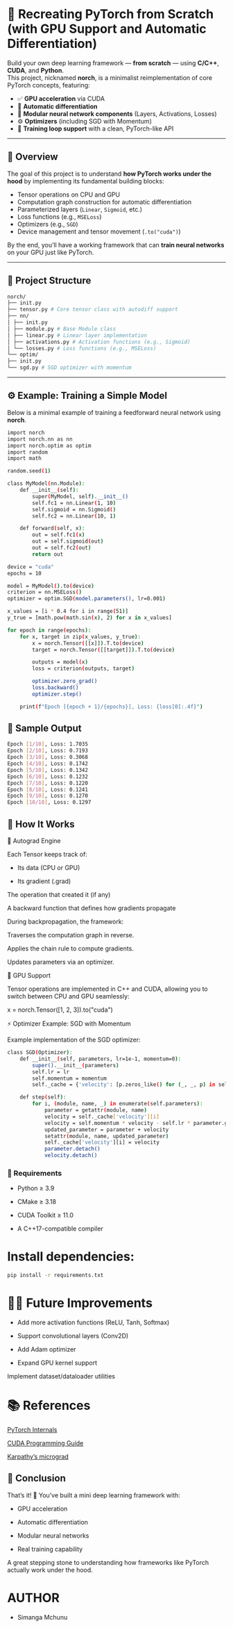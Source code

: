 # 🧠 Recreating PyTorch from Scratch (with GPU Support and Automatic Differentiation)

Build your own deep learning framework — **from scratch** — using **C/C++**, **CUDA**, and **Python**.  
This project, nicknamed **norch**, is a minimalist reimplementation of core PyTorch concepts, featuring:

- ✅ **GPU acceleration** via CUDA  
- 🔁 **Automatic differentiation**  
- 🧩 **Modular neural network components** (Layers, Activations, Losses)  
- ⚙️ **Optimizers** (including SGD with Momentum)  
- 🧪 **Training loop support** with a clean, PyTorch-like API

---

## 🚀 Overview

The goal of this project is to understand **how PyTorch works under the hood** by implementing its fundamental building blocks:
- Tensor operations on CPU and GPU
- Computation graph construction for automatic differentiation
- Parameterized layers (`Linear`, `Sigmoid`, etc.)
- Loss functions (e.g., `MSELoss`)
- Optimizers (e.g., `SGD`)
- Device management and tensor movement (`.to("cuda")`)

By the end, you’ll have a working framework that can **train neural networks** on your GPU just like PyTorch.

---

## 🧩 Project Structure
```bash
norch/
├── init.py
├── tensor.py # Core tensor class with autodiff support
├── nn/
│ ├── init.py
│ ├── module.py # Base Module class
│ ├── linear.py # Linear layer implementation
│ ├── activations.py # Activation functions (e.g., Sigmoid)
│ └── losses.py # Loss functions (e.g., MSELoss)
└── optim/
├── init.py
└── sgd.py # SGD optimizer with momentum

```
---

## ⚙️ Example: Training a Simple Model

Below is a minimal example of training a feedforward neural network using **norch**.
```bash
import norch
import norch.nn as nn
import norch.optim as optim
import random
import math

random.seed(1)

class MyModel(nn.Module):
    def __init__(self):
        super(MyModel, self).__init__()
        self.fc1 = nn.Linear(1, 10)
        self.sigmoid = nn.Sigmoid()
        self.fc2 = nn.Linear(10, 1)

    def forward(self, x):
        out = self.fc1(x)
        out = self.sigmoid(out)
        out = self.fc2(out)
        return out

device = "cuda"
epochs = 10

model = MyModel().to(device)
criterion = nn.MSELoss()
optimizer = optim.SGD(model.parameters(), lr=0.001)

x_values = [i * 0.4 for i in range(51)]
y_true = [math.pow(math.sin(x), 2) for x in x_values]

for epoch in range(epochs):
    for x, target in zip(x_values, y_true):
        x = norch.Tensor([[x]]).T.to(device)
        target = norch.Tensor([[target]]).T.to(device)

        outputs = model(x)
        loss = criterion(outputs, target)

        optimizer.zero_grad()
        loss.backward()
        optimizer.step()

    print(f"Epoch [{epoch + 1}/{epochs}], Loss: {loss[0]:.4f}")
```
## 🧮 Sample Output
```bash
Epoch [1/10], Loss: 1.7035
Epoch [2/10], Loss: 0.7193
Epoch [3/10], Loss: 0.3068
Epoch [4/10], Loss: 0.1742
Epoch [5/10], Loss: 0.1342
Epoch [6/10], Loss: 0.1232
Epoch [7/10], Loss: 0.1220
Epoch [8/10], Loss: 0.1241
Epoch [9/10], Loss: 0.1270
Epoch [10/10], Loss: 0.1297
```
## 🧠 How It Works
🔹 Autograd Engine

Each Tensor keeps track of:

- Its data (CPU or GPU)

- Its gradient (.grad)

The operation that created it (if any)

A backward function that defines how gradients propagate

During backpropagation, the framework:

Traverses the computation graph in reverse.

Applies the chain rule to compute gradients.

Updates parameters via an optimizer.

🔹 GPU Support

Tensor operations are implemented in C++ and CUDA, allowing you to switch between CPU and GPU seamlessly:

x = norch.Tensor([1, 2, 3]).to("cuda")

⚡ Optimizer Example: SGD with Momentum

Example implementation of the SGD optimizer:
```bash
class SGD(Optimizer):
    def __init__(self, parameters, lr=1e-1, momentum=0):
        super().__init__(parameters)
        self.lr = lr
        self.momentum = momentum
        self._cache = {'velocity': [p.zeros_like() for (_, _, p) in self.parameters]}

    def step(self):
        for i, (module, name, _) in enumerate(self.parameters):
            parameter = getattr(module, name)
            velocity = self._cache['velocity'][i]
            velocity = self.momentum * velocity - self.lr * parameter.grad
            updated_parameter = parameter + velocity
            setattr(module, name, updated_parameter)
            self._cache['velocity'][i] = velocity
            parameter.detach()
            velocity.detach()
```
### 🧰 Requirements

- Python ≥ 3.9

- CMake ≥ 3.18

- CUDA Toolkit ≥ 11.0

- A C++17-compatible compiler

# Install dependencies:
```bash
pip install -r requirements.txt
```
# 🧗‍♂️ Future Improvements

 - Add more activation functions (ReLU, Tanh, Softmax)

 - Support convolutional layers (Conv2D)

 - Add Adam optimizer

 - Expand GPU kernel support

 Implement dataset/dataloader utilities

# 📚 References

[PyTorch Internals](https://docs.pytorch.org/docs/stable/notes/autograd.html)

[CUDA Programming Guide](https://docs.nvidia.com/cuda/cuda-c-programming-guide/)

[Karpathy’s micrograd](https://github.com/karpathy/micrograd)

## 🏁 Conclusion

That’s it! 🎉
You’ve built a mini deep learning framework with:

- GPU acceleration

- Automatic differentiation

- Modular neural networks

- Real training capability

A great stepping stone to understanding how frameworks like PyTorch actually work under the hood.

# AUTHOR
- Simanga Mchunu